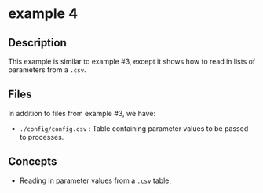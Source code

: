 # example 4

## Description

This example is similar to example #3, except it shows how to read in lists of parameters from a `.csv`.

## Files

In addition to files from example #3, we have:

* `./config/config.csv` : Table containing parameter values to be passed to processes.

## Concepts

* Reading in parameter values from a `.csv` table.